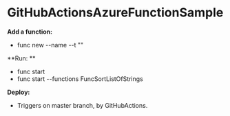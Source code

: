# GitHubActionsAzureFunctionSample


**Add a function:**

- func new --name <nameOfFunction> --t "<typeOfTrigger>"

**Run: ** 

- func start
- func start --functions FuncSortListOfStrings 

**Deploy:**

- Triggers on master branch, by GitHubActions.
